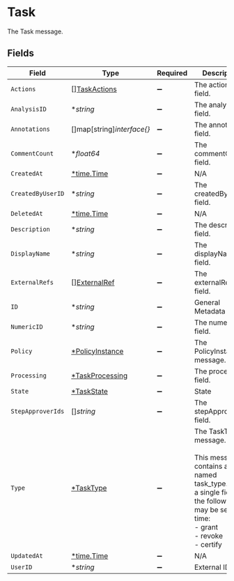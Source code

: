 # Task

The Task message.


## Fields

| Field                                                                                                                                                                   | Type                                                                                                                                                                    | Required                                                                                                                                                                | Description                                                                                                                                                             |
| ----------------------------------------------------------------------------------------------------------------------------------------------------------------------- | ----------------------------------------------------------------------------------------------------------------------------------------------------------------------- | ----------------------------------------------------------------------------------------------------------------------------------------------------------------------- | ----------------------------------------------------------------------------------------------------------------------------------------------------------------------- |
| `Actions`                                                                                                                                                               | [][TaskActions](../../models/shared/taskactions.md)                                                                                                                     | :heavy_minus_sign:                                                                                                                                                      | The actions field.                                                                                                                                                      |
| `AnalysisID`                                                                                                                                                            | **string*                                                                                                                                                               | :heavy_minus_sign:                                                                                                                                                      | The analysisId field.                                                                                                                                                   |
| `Annotations`                                                                                                                                                           | []map[string]*interface{}*                                                                                                                                              | :heavy_minus_sign:                                                                                                                                                      | The annotations field.                                                                                                                                                  |
| `CommentCount`                                                                                                                                                          | **float64*                                                                                                                                                              | :heavy_minus_sign:                                                                                                                                                      | The commentCount field.                                                                                                                                                 |
| `CreatedAt`                                                                                                                                                             | [*time.Time](https://pkg.go.dev/time#Time)                                                                                                                              | :heavy_minus_sign:                                                                                                                                                      | N/A                                                                                                                                                                     |
| `CreatedByUserID`                                                                                                                                                       | **string*                                                                                                                                                               | :heavy_minus_sign:                                                                                                                                                      | The createdByUserId field.                                                                                                                                              |
| `DeletedAt`                                                                                                                                                             | [*time.Time](https://pkg.go.dev/time#Time)                                                                                                                              | :heavy_minus_sign:                                                                                                                                                      | N/A                                                                                                                                                                     |
| `Description`                                                                                                                                                           | **string*                                                                                                                                                               | :heavy_minus_sign:                                                                                                                                                      | The description field.                                                                                                                                                  |
| `DisplayName`                                                                                                                                                           | **string*                                                                                                                                                               | :heavy_minus_sign:                                                                                                                                                      | The displayName field.                                                                                                                                                  |
| `ExternalRefs`                                                                                                                                                          | [][ExternalRef](../../models/shared/externalref.md)                                                                                                                     | :heavy_minus_sign:                                                                                                                                                      | The externalRefs field.                                                                                                                                                 |
| `ID`                                                                                                                                                                    | **string*                                                                                                                                                               | :heavy_minus_sign:                                                                                                                                                      |  General Metadata<br/>                                                                                                                                                  |
| `NumericID`                                                                                                                                                             | **string*                                                                                                                                                               | :heavy_minus_sign:                                                                                                                                                      | The numericId field.                                                                                                                                                    |
| `Policy`                                                                                                                                                                | [*PolicyInstance](../../models/shared/policyinstance.md)                                                                                                                | :heavy_minus_sign:                                                                                                                                                      | The PolicyInstance message.                                                                                                                                             |
| `Processing`                                                                                                                                                            | [*TaskProcessing](../../models/shared/taskprocessing.md)                                                                                                                | :heavy_minus_sign:                                                                                                                                                      | The processing field.                                                                                                                                                   |
| `State`                                                                                                                                                                 | [*TaskState](../../models/shared/taskstate.md)                                                                                                                          | :heavy_minus_sign:                                                                                                                                                      |  State<br/>                                                                                                                                                             |
| `StepApproverIds`                                                                                                                                                       | []*string*                                                                                                                                                              | :heavy_minus_sign:                                                                                                                                                      | The stepApproverIds field.                                                                                                                                              |
| `Type`                                                                                                                                                                  | [*TaskType](../../models/shared/tasktype.md)                                                                                                                            | :heavy_minus_sign:                                                                                                                                                      | The TaskType message.<br/><br/>This message contains a oneof named task_type. Only a single field of the following list may be set at a time:<br/>  - grant<br/>  - revoke<br/>  - certify<br/> |
| `UpdatedAt`                                                                                                                                                             | [*time.Time](https://pkg.go.dev/time#Time)                                                                                                                              | :heavy_minus_sign:                                                                                                                                                      | N/A                                                                                                                                                                     |
| `UserID`                                                                                                                                                                | **string*                                                                                                                                                               | :heavy_minus_sign:                                                                                                                                                      |  External IDS<br/>                                                                                                                                                      |